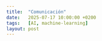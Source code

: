 ```yaml
---
title:  "Comunicación"
date:   2025-07-17 10:00:00 +0200
tags:   [AI, machine-learning]
layout: post
---
```



